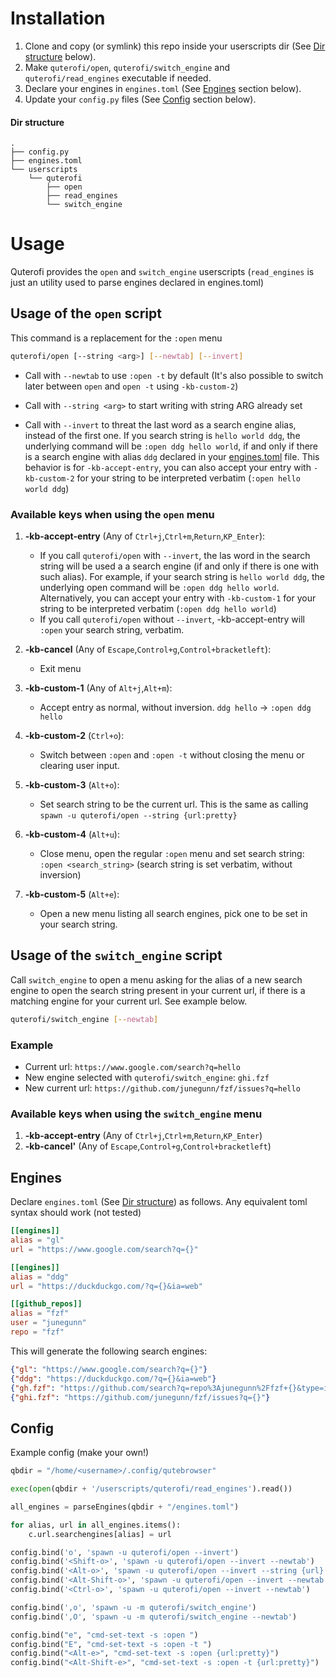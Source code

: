 # Installation
1. Clone and copy (or symlink) this repo inside your userscripts dir (See [Dir structure](#dir-structure) below). 
2. Make `quterofi/open`, `quterofi/switch_engine` and `quterofi/read_engines` executable if needed. 
3. Declare your engines in `engines.toml` (See [Engines](#engines) section below).
4. Update your `config.py` files (See [Config](#config) section below).

#### Dir structure

```
.
├── config.py
├── engines.toml
└── userscripts
    └── quterofi 
        ├── open
        ├── read_engines
        └── switch_engine
```

# Usage
Quterofi provides the `open` and `switch_engine` userscripts (`read_engines` is just an utility used to parse engines declared in engines.toml)

## Usage of the `open` script
This command is a replacement for the `:open` menu

``` bash
quterofi/open [--string <arg>] [--newtab] [--invert]
```

- Call with `--newtab` to use `:open -t` by default (It's also possible to switch later between `open` and `open -t` using `-kb-custom-2`)

- Call with `--string <arg>` to start writing with string ARG already set

- Call with `--invert` to threat the last word as a search engine alias, instead of the first one. If you search string is `hello world ddg`, the underlying command will be `:open ddg hello world`, if and only if there is a search engine with alias `ddg` declared in your [engines.toml](#engines) file. This behavior is for `-kb-accept-entry`, you can also accept your entry with `-kb-custom-2` for your string to be interpreted verbatim (`:open hello world ddg`)

### Available keys when using the `open` menu
1. **-kb-accept-entry** (Any of `Ctrl+j`,`Ctrl+m`,`Return`,`KP_Enter`): 
   - If you call `quterofi/open` with `--invert`, the las word in the search string will be used a a search engine (if and only if there is one with such alias). For example, if your search string is `hello world ddg`, the underlying open command will be `:open ddg hello world`. Alternatively, you can accept your entry with `-kb-custom-1` for your string to be interpreted verbatim (`:open ddg hello world`)
   - If you call `quterofi/open` without `--invert`, -kb-accept-entry will `:open` your search string, verbatim.

2. **-kb-cancel** (Any of `Escape`,`Control+g`,`Control+bracketleft`): 
   - Exit menu

3. **-kb-custom-1** (Any of `Alt+j`,`Alt+m`): 
   - Accept entry as normal, without inversion. `ddg hello` -> `:open ddg hello`

4. **-kb-custom-2** (`Ctrl+o`): 
   - Switch between `:open` and `:open -t` without closing the menu or clearing user input.

5. **-kb-custom-3** (`Alt+o`): 
   - Set search string to be the current url. This is the same as calling `spawn -u quterofi/open --string {url:pretty}`

6. **-kb-custom-4** (`Alt+u`): 
   - Close menu, open the regular `:open` menu and set search string: `:open <search_string>` (search string is set verbatim, without inversion)

7. **-kb-custom-5** (`Alt+e`): 
   - Open a new menu listing all search engines, pick one to be set in your search string.


## Usage of the `switch_engine` script
Call `switch_engine` to open a menu asking for the alias of a new search engine to open the search string present in your current url, if there is a matching engine for your current url. See example below.

``` bash
quterofi/switch_engine [--newtab]
```

### Example
- Current url: `https://www.google.com/search?q=hello`
- New engine selected with `quterofi/switch_engine`: `ghi.fzf`
- New current url: `https://github.com/junegunn/fzf/issues?q=hello`

### Available keys when using the `switch_engine` menu
1. **-kb-accept-entry** (Any of `Ctrl+j`,`Ctrl+m`,`Return`,`KP_Enter`)
2. **-kb-cancel'** (Any of `Escape`,`Control+g`,`Control+bracketleft`)

## Engines
Declare `engines.toml` (See [Dir structure](#dir-structure)) as follows. Any equivalent toml syntax should work (not tested)


``` toml
[[engines]]
alias = "gl"
url = "https://www.google.com/search?q={}"

[[engines]]
alias = "ddg"
url = "https://duckduckgo.com/?q={}&ia=web"

[[github_repos]]
alias = "fzf"
user = "junegunn"
repo = "fzf"
```

This will generate the following search engines:
``` json
{"gl": "https://www.google.com/search?q={}"}
{"ddg": "https://duckduckgo.com/?q={}&ia=web"}
{"gh.fzf": "https://github.com/search?q=repo%3Ajunegunn%2Ffzf+{}&type=issues"}
{"ghi.fzf": "https://github.com/junegunn/fzf/issues?q={}"}
```

## Config
Example config (make your own!)

``` python
qbdir = "/home/<username>/.config/qutebrowser"

exec(open(qbdir + '/userscripts/quterofi/read_engines').read())

all_engines = parseEngines(qbdir + "/engines.toml")

for alias, url in all_engines.items():
    c.url.searchengines[alias] = url

config.bind('o', 'spawn -u quterofi/open --invert')
config.bind('<Shift-o>', 'spawn -u quterofi/open --invert --newtab')
config.bind('<Alt-o>', 'spawn -u quterofi/open --invert --string {url}')
config.bind('<Alt-Shift-o>', 'spawn -u quterofi/open --invert --newtab --string {url}')
config.bind('<Ctrl-o>', 'spawn -u quterofi/open --invert --newtab')

config.bind(',o', 'spawn -u -m quterofi/switch_engine')
config.bind(',O', 'spawn -u -m quterofi/switch_engine --newtab')

config.bind("e", "cmd-set-text -s :open ")
config.bind("E", "cmd-set-text -s :open -t ")
config.bind("<Alt-e>", "cmd-set-text -s :open {url:pretty}")
config.bind("<Alt-Shift-e>", "cmd-set-text -s :open -t {url:pretty}")
```

